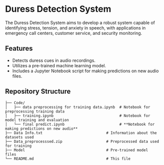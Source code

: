 # Duress Detection System

The Duress Detection System aims to develop a robust system capable of identifying stress, tension, and anxiety in speech, with applications in emergency call centers, customer service, and security monitoring. 

## Features
* Detects duress cues in audio recordings.
* Utilizes a pre-trained machine learning model.
* Includes a Jupyter Notebook script for making predictions on new audio files.


## Repository Structure

```text
├── Code/ 
│   ├── data preprocessing for training data.ipynb  # Notebook for preprocessing training data 
│   ├── training.ipynb                              # Notebook for model training and evaluation 
│   └── final predict.ipynb                         # **Notebook for making predictions on new audio** 
├── Data Info.txt                             # Information about the datasets used 
├── Data_preprocesssed.zip                    # Preprocessed data used for training 
├── Model                                     # Pre-trained model files 
└── README.md                                 # This file 

